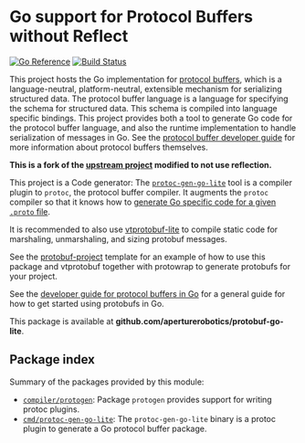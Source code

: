 # Go support for Protocol Buffers without Reflect

[![Go Reference](https://pkg.go.dev/badge/github.com/aperturerobotics/protobuf-go-lite.svg)](https://pkg.go.dev/github.com/aperturerobotics/protobuf-go-lite)
[![Build Status](https://travis-ci.org/protocolbuffers/protobuf-go.svg?branch=master)](https://travis-ci.org/protocolbuffers/protobuf-go)

This project hosts the Go implementation for
[protocol buffers](https://protobuf.dev), which is a
language-neutral, platform-neutral, extensible mechanism for serializing
structured data. The protocol buffer language is a language for specifying the
schema for structured data. This schema is compiled into language specific
bindings. This project provides both a tool to generate Go code for the
protocol buffer language, and also the runtime implementation to handle
serialization of messages in Go. See the
[protocol buffer developer guide](https://protobuf.dev/overview)
for more information about protocol buffers themselves.

**This is a fork of the [upstream project] modified to not use reflection.**

[upstream project]: https://github.com/protocolbuffers/protobuf-go

This project is a Code generator: The
[`protoc-gen-go-lite`](https://pkg.go.dev/github.com/aperturerobotics/protobuf-go-lite/cmd/protoc-gen-go-lite)
tool is a compiler plugin to `protoc`, the protocol buffer compiler. It augments
the `protoc` compiler so that it knows how to [generate Go specific code for a
given `.proto` file](https://protobuf.dev/reference/go/go-generated).

It is recommended to also use [vtprotobuf-lite] to compile static code for
marshaling, unmarshaling, and sizing protobuf messages.

[vtprotobuf-lite]: https://github.com/aperturerobotics/vtprotobuf-lite

See the [protobuf-project](https://github.com/aperturerobotics/protobuf-project)
template for an example of how to use this package and vtprotobuf together with
protowrap to generate protobufs for your project.

See the
[developer guide for protocol buffers in Go](https://protobuf.dev/getting-started/gotutorial)
for a general guide for how to get started using protobufs in Go.

This package is available at **github.com/aperturerobotics/protobuf-go-lite**.

## Package index

Summary of the packages provided by this module:

*   [`compiler/protogen`](https://pkg.go.dev/github.com/aperturerobotics/protobuf-go-lite/compiler/protogen):
    Package `protogen` provides support for writing protoc plugins.
*   [`cmd/protoc-gen-go-lite`](https://pkg.go.dev/github.com/aperturerobotics/protobuf-go-lite/cmd/protoc-gen-go-lite):
    The `protoc-gen-go-lite` binary is a protoc plugin to generate a Go protocol
    buffer package.

